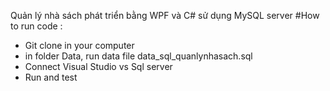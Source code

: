 Quản lý nhà sách phát triển bằng WPF và C# sử dụng MySQL server 
#How to run code : 
  -  Git clone in your computer
  -  in folder Data, run data file data_sql_quanlynhasach.sql
  -  Connect Visual Studio vs Sql server
  -  Run and test
